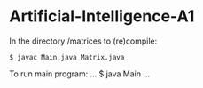 # Artificial-Intelligence-A1

In the directory /matrices to (re)compile:
```
$ javac Main.java Matrix.java 
```

To run main program:
...
$ java Main
...
